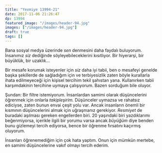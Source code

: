 ```yaml
---
title: "Yevmiye 13994-21"
date: 2017-11-06 21:26:47
dp: 13994
featured_image: "/images/header-94.jpg"
images: ["/images/header-94.jpg"]
draft: true
tags: []
---
```




Bana sosyal medya üzerinde *sen* denmesini daha faydalı buluyorum. İnsanımız
*siz* dediğinde söyleyebileceklerini kısıtlıyor. Bir hiyerarşi, bir büyüklük,
bir uzaklık...

Bir mesafe korumak isteyenler için *siz* daha iyi tabii, ben o mesafeyi genelde
başka şekillerde de sağladığım için ve terbiyesizlik zaten böyle kurallarla
ihata edilmeyeceği için kişisel tercihim tekil şahıstan yana. Kullanırken tabii
karşımdakinin tercihine uymaya çalışıyorum. Bazen sorduğum bile oluyor. 

Şundan: Bir filtre istemiyorum. İnsanlardan samimi olarak düşüncelerini öğrenmek
için onlarla *takipleşirim.* Düşünceler uymazsa ve rahatsız ediciyse, zaten
bunun envai çeşit yolu var. Ancak insanların önemli bir kısmının düşüncelerini
almak için uğraşmanız gerekiyor. *Resmiyet* de buradaki aşılması gereken
engellerden biri. 20 yaşındaki biri yazdıklarımı beğenmiyorsa, içerikle ilgili
bir yorumu varsa ancak *büyüğüm* diye benden bunu gizlemeyi tercih ediyorsa,
bence bir öğrenme fırsatını kaçırmış oluyorum. 

İnsanları öğrenemediğim için çok hata yaptım. Onun için mümkün mertebe, en
samimi düşüncelerine vakıf olmayı tercih ederim. 


